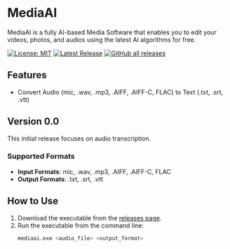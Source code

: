 # MediaAI

MediaAI is a fully AI-based Media Software that enables you to edit your videos, photos, and audios using the latest AI algorithms for free.


[![License: MIT](https://img.shields.io/badge/License-MIT-yellow.svg)](https://opensource.org/licenses/MIT)
[![Latest Release](https://img.shields.io/badge/release-v0.0-blue)](https://github.com/saad-naseer/MediaAI/releases/latest)
[![GitHub all releases](https://img.shields.io/github/downloads/saad-naseer/MediaAI/total.svg)](https://github.com/saad-naseer/MediaAI/releases/latest)


## Features

- Convert Audio (mic, .wav, .mp3, .AIFF, .AIFF-C, FLAC) to Text (.txt, .srt, .vtt)

## Version 0.0

This initial release focuses on audio transcription.

### Supported Formats

- **Input Formats**: mic, .wav, .mp3, .AIFF, .AIFF-C, FLAC
- **Output Formats**: .txt, .srt, .vtt

## How to Use

1. Download the executable from the [releases page](https://github.com/yourusername/yourrepository/releases/latest).
2. Run the executable from the command line:
   ```sh
   mediaai.exe <audio_file> <output_format>
